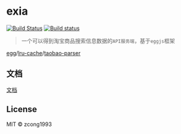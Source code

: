 # exia
[![Build Status](https://travis-ci.org/zcong1993/exia.svg?branch=master)](https://travis-ci.org/zcong1993/exia)
[![Build status](https://ci.appveyor.com/api/projects/status/usn6qp9364j1uy6s?svg=true)](https://ci.appveyor.com/project/zcong1993/exia)

> 一个可以得到淘宝商品搜索信息数据的`API服务端`，基于`eggjs`框架

[egg](https://github.com/eggjs/egg/)/[lru-cache](https://github.com/isaacs/node-lru-cache)/[taobao-parser](https://github.com/zcong1993/taobao-parser)

## 文档

[文档](https://zcong1993.github.io/exia)

## License

MIT &copy; zcong1993
